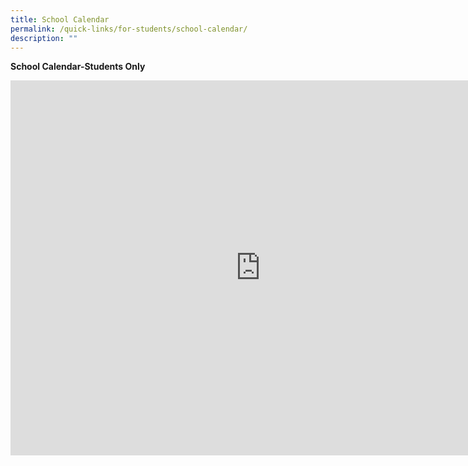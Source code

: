 ```yaml
---
title: School Calendar
permalink: /quick-links/for-students/school-calendar/
description: ""
---
```


**School Calendar-Students Only**

<iframe src="https://calendar.google.com/calendar/embed?src=ycss.schcalendar%40gmail.com&ctz=Asia%2FSingapore" style="border: 0" width="800" height="600" frameborder="0" scrolling="no"></iframe>